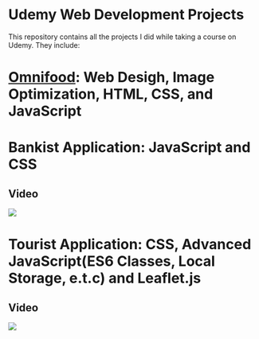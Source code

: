 # Udemy Web Development Projects


This repository contains all the projects I did while taking a course on Udemy. They include:

# <a href="https://omnifood-irentadom.netlify.app/">Omnifood</a>: Web Desigh, Image Optimization, HTML, CSS, and JavaScript

# Bankist Application: JavaScript and CSS 
## Video
<div>
    <a href="https://www.loom.com/share/a5a2eaebebff4f968b8db2388e338ce4">
      <img style="max-width:300px;" src="https://cdn.loom.com/sessions/thumbnails/a5a2eaebebff4f968b8db2388e338ce4-35e3b2fc8826217e-full-play.gif">
    </a>
  </div>

# Tourist Application: CSS, Advanced JavaScript(ES6 Classes, Local Storage, e.t.c) and Leaflet.js
## Video
<div>
    <a href="https://www.loom.com/share/a26a00e184904d8e925f00a9e5885534">
      <img style="max-width:300px;" src="https://cdn.loom.com/sessions/thumbnails/a26a00e184904d8e925f00a9e5885534-f32492216825386a-full-play.gif">
    </a>
  </div>
